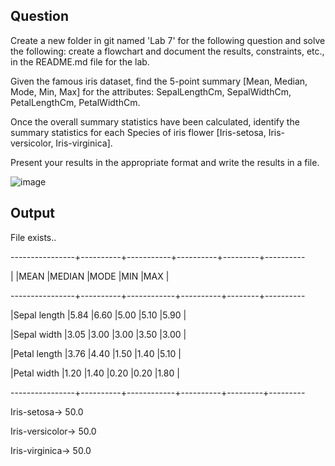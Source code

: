 ## Question

Create a new folder in git named 'Lab 7' for the following question and solve the following: create a flowchart and document the results, constraints, etc., in the README.md file for the lab.

Given the famous iris dataset, find the 5-point summary [Mean, Median, Mode, Min, Max] for the attributes: SepalLengthCm, SepalWidthCm, PetalLengthCm, PetalWidthCm.

Once the overall summary statistics have been calculated, identify the summary statistics for each Species of iris flower [Iris-setosa, Iris-versicolor, Iris-virginica].

Present your results in the appropriate format and write the results in a file.

![image](https://github.com/Aditi0902khandelwal/22122004-MDS273L-JAVA-/assets/118044645/b50618de-eae4-4a0c-96c5-d4825c0f6246)

## Output
File exists..



----------------+----------+-----------+----------+---------+---------- 

|               |MEAN      |MEDIAN      |MODE      |MIN     |MAX      |

----------------+----------+------------+----------+--------+---------- 

|Sepal length   |5.84      |6.60        |5.00      |5.10    |5.90    |

|Sepal width    |3.05      |3.00        |3.00      |3.50    |3.00    |

|Petal length   |3.76      |4.40        |1.50      |1.40    |5.10    |

|Petal width    |1.20      |1.40        |0.20      |0.20    |1.80    |

----------------+----------+------------+----------+---------+--------- 



Iris-setosa-> 50.0

Iris-versicolor-> 50.0

Iris-virginica-> 50.0
